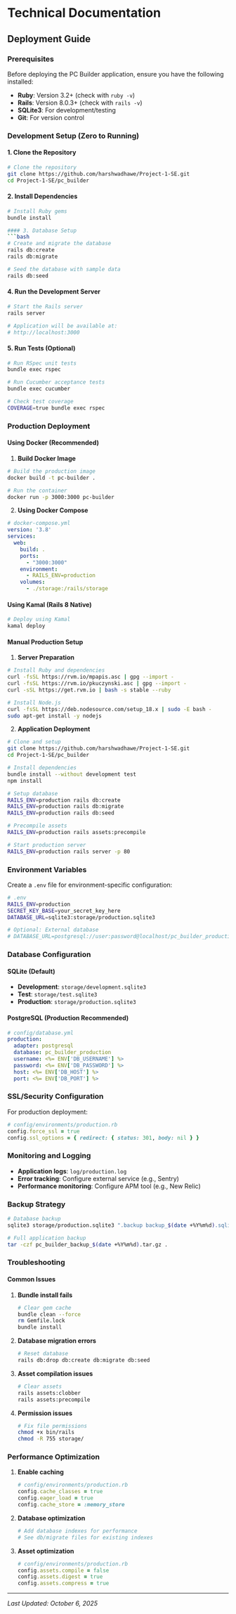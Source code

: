 # Technical Documentation

## Deployment Guide

### Prerequisites

Before deploying the PC Builder application, ensure you have the following installed:

- **Ruby**: Version 3.2+ (check with `ruby -v`)
- **Rails**: Version 8.0.3+ (check with `rails -v`)
- **SQLite3**: For development/testing
- **Git**: For version control

### Development Setup (Zero to Running)

#### 1. Clone the Repository
```bash
# Clone the repository
git clone https://github.com/harshwadhawe/Project-1-SE.git
cd Project-1-SE/pc_builder
```

#### 2. Install Dependencies
```bash
# Install Ruby gems
bundle install

#### 3. Database Setup
```bash
# Create and migrate the database
rails db:create
rails db:migrate

# Seed the database with sample data
rails db:seed
```

#### 4. Run the Development Server
```bash
# Start the Rails server
rails server

# Application will be available at:
# http://localhost:3000
```

#### 5. Run Tests (Optional)
```bash
# Run RSpec unit tests
bundle exec rspec

# Run Cucumber acceptance tests
bundle exec cucumber

# Check test coverage
COVERAGE=true bundle exec rspec
```

### Production Deployment

#### Using Docker (Recommended)

1. **Build Docker Image**
```bash
# Build the production image
docker build -t pc-builder .

# Run the container
docker run -p 3000:3000 pc-builder
```

2. **Using Docker Compose**
```yaml
# docker-compose.yml
version: '3.8'
services:
  web:
    build: .
    ports:
      - "3000:3000"
    environment:
      - RAILS_ENV=production
    volumes:
      - ./storage:/rails/storage
```

#### Using Kamal (Rails 8 Native)

```bash
# Deploy using Kamal
kamal deploy
```

#### Manual Production Setup

1. **Server Preparation**
```bash
# Install Ruby and dependencies
curl -fsSL https://rvm.io/mpapis.asc | gpg --import -
curl -fsSL https://rvm.io/pkuczynski.asc | gpg --import -
curl -sSL https://get.rvm.io | bash -s stable --ruby

# Install Node.js
curl -fsSL https://deb.nodesource.com/setup_18.x | sudo -E bash -
sudo apt-get install -y nodejs
```

2. **Application Deployment**
```bash
# Clone and setup
git clone https://github.com/harshwadhawe/Project-1-SE.git
cd Project-1-SE/pc_builder

# Install dependencies
bundle install --without development test
npm install

# Setup database
RAILS_ENV=production rails db:create
RAILS_ENV=production rails db:migrate
RAILS_ENV=production rails db:seed

# Precompile assets
RAILS_ENV=production rails assets:precompile

# Start production server
RAILS_ENV=production rails server -p 80
```

### Environment Variables

Create a `.env` file for environment-specific configuration:

```bash
# .env
RAILS_ENV=production
SECRET_KEY_BASE=your_secret_key_here
DATABASE_URL=sqlite3:storage/production.sqlite3

# Optional: External database
# DATABASE_URL=postgresql://user:password@localhost/pc_builder_production
```

### Database Configuration

#### SQLite (Default)
- **Development**: `storage/development.sqlite3`
- **Test**: `storage/test.sqlite3`
- **Production**: `storage/production.sqlite3`

#### PostgreSQL (Production Recommended)
```yaml
# config/database.yml
production:
  adapter: postgresql
  database: pc_builder_production
  username: <%= ENV['DB_USERNAME'] %>
  password: <%= ENV['DB_PASSWORD'] %>
  host: <%= ENV['DB_HOST'] %>
  port: <%= ENV['DB_PORT'] %>
```

### SSL/Security Configuration

For production deployment:

```ruby
# config/environments/production.rb
config.force_ssl = true
config.ssl_options = { redirect: { status: 301, body: nil } }
```

### Monitoring and Logging

- **Application logs**: `log/production.log`
- **Error tracking**: Configure external service (e.g., Sentry)
- **Performance monitoring**: Configure APM tool (e.g., New Relic)

### Backup Strategy

```bash
# Database backup
sqlite3 storage/production.sqlite3 ".backup backup_$(date +%Y%m%d).sqlite3"

# Full application backup
tar -czf pc_builder_backup_$(date +%Y%m%d).tar.gz .
```

### Troubleshooting

#### Common Issues

1. **Bundle install fails**
   ```bash
   # Clear gem cache
   bundle clean --force
   rm Gemfile.lock
   bundle install
   ```

2. **Database migration errors**
   ```bash
   # Reset database
   rails db:drop db:create db:migrate db:seed
   ```

3. **Asset compilation issues**
   ```bash
   # Clear assets
   rails assets:clobber
   rails assets:precompile
   ```

4. **Permission issues**
   ```bash
   # Fix file permissions
   chmod +x bin/rails
   chmod -R 755 storage/
   ```

### Performance Optimization

1. **Enable caching**
   ```ruby
   # config/environments/production.rb
   config.cache_classes = true
   config.eager_load = true
   config.cache_store = :memory_store
   ```

2. **Database optimization**
   ```ruby
   # Add database indexes for performance
   # See db/migrate files for existing indexes
   ```

3. **Asset optimization**
   ```ruby
   # config/environments/production.rb
   config.assets.compile = false
   config.assets.digest = true
   config.assets.compress = true
   ```

---

*Last Updated: October 6, 2025*